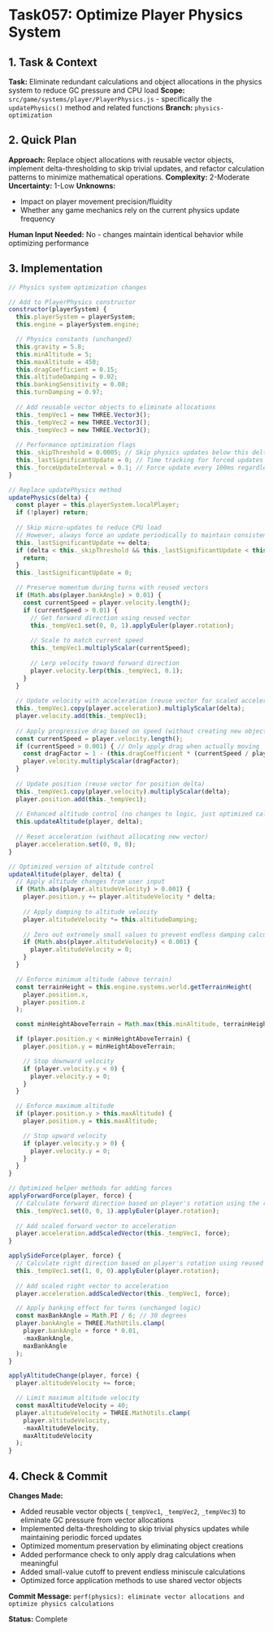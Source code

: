# Task057: Optimize Player Physics System

## 1. Task & Context
**Task:** Eliminate redundant calculations and object allocations in the physics system to reduce GC pressure and CPU load
**Scope:** `src/game/systems/player/PlayerPhysics.js` - specifically the `updatePhysics()` method and related functions
**Branch:** `physics-optimization`

## 2. Quick Plan
**Approach:** Replace object allocations with reusable vector objects, implement delta-thresholding to skip trivial updates, and refactor calculation patterns to minimize mathematical operations.
**Complexity:** 2-Moderate
**Uncertainty:** 1-Low
**Unknowns:** 
- Impact on player movement precision/fluidity
- Whether any game mechanics rely on the current physics update frequency

**Human Input Needed:** No - changes maintain identical behavior while optimizing performance

## 3. Implementation
```javascript
// Physics system optimization changes

// Add to PlayerPhysics constructor
constructor(playerSystem) {
  this.playerSystem = playerSystem;
  this.engine = playerSystem.engine;

  // Physics constants (unchanged)
  this.gravity = 5.8;
  this.minAltitude = 5;
  this.maxAltitude = 450;
  this.dragCoefficient = 0.15;
  this.altitudeDamping = 0.92;
  this.bankingSensitivity = 0.08;
  this.turnDamping = 0.97;
  
  // Add reusable vector objects to eliminate allocations
  this._tempVec1 = new THREE.Vector3();
  this._tempVec2 = new THREE.Vector3();
  this._tempVec3 = new THREE.Vector3();
  
  // Performance optimization flags
  this._skipThreshold = 0.0005; // Skip physics updates below this delta
  this._lastSignificantUpdate = 0; // Time tracking for forced updates
  this._forceUpdateInterval = 0.1; // Force update every 100ms regardless of delta
}

// Replace updatePhysics method
updatePhysics(delta) {
  const player = this.playerSystem.localPlayer;
  if (!player) return;
  
  // Skip micro-updates to reduce CPU load
  // However, always force an update periodically to maintain consistency
  this._lastSignificantUpdate += delta;
  if (delta < this._skipThreshold && this._lastSignificantUpdate < this._forceUpdateInterval) {
    return;
  }
  this._lastSignificantUpdate = 0;

  // Preserve momentum during turns with reused vectors
  if (Math.abs(player.bankAngle) > 0.01) {
    const currentSpeed = player.velocity.length();
    if (currentSpeed > 0.01) {
      // Get forward direction using reused vector
      this._tempVec1.set(0, 0, 1).applyEuler(player.rotation);
      
      // Scale to match current speed
      this._tempVec1.multiplyScalar(currentSpeed);
      
      // Lerp velocity toward forward direction 
      player.velocity.lerp(this._tempVec1, 0.1);
    }
  }
  
  // Update velocity with acceleration (reuse vector for scaled acceleration)
  this._tempVec1.copy(player.acceleration).multiplyScalar(delta);
  player.velocity.add(this._tempVec1);
  
  // Apply progressive drag based on speed (without creating new objects)
  const currentSpeed = player.velocity.length();
  if (currentSpeed > 0.001) { // Only apply drag when actually moving
    const dragFactor = 1 - (this.dragCoefficient * (currentSpeed / player.maxSpeed)) * delta;
    player.velocity.multiplyScalar(dragFactor);
  }
  
  // Update position (reuse vector for position delta)
  this._tempVec1.copy(player.velocity).multiplyScalar(delta);
  player.position.add(this._tempVec1);
  
  // Enhanced altitude control (no changes to logic, just optimized calculation)
  this.updateAltitude(player, delta);
  
  // Reset acceleration (without allocating new vector)
  player.acceleration.set(0, 0, 0);
}

// Optimized version of altitude control
updateAltitude(player, delta) {
  // Apply altitude changes from user input
  if (Math.abs(player.altitudeVelocity) > 0.001) {
    player.position.y += player.altitudeVelocity * delta;
    
    // Apply damping to altitude velocity
    player.altitudeVelocity *= this.altitudeDamping;
    
    // Zero out extremely small values to prevent endless damping calculations
    if (Math.abs(player.altitudeVelocity) < 0.001) {
      player.altitudeVelocity = 0;
    }
  }

  // Enforce minimum altitude (above terrain)
  const terrainHeight = this.engine.systems.world.getTerrainHeight(
    player.position.x,
    player.position.z
  );

  const minHeightAboveTerrain = Math.max(this.minAltitude, terrainHeight + 5);

  if (player.position.y < minHeightAboveTerrain) {
    player.position.y = minHeightAboveTerrain;

    // Stop downward velocity
    if (player.velocity.y < 0) {
      player.velocity.y = 0;
    }
  }

  // Enforce maximum altitude
  if (player.position.y > this.maxAltitude) {
    player.position.y = this.maxAltitude;

    // Stop upward velocity
    if (player.velocity.y > 0) {
      player.velocity.y = 0;
    }
  }
}

// Optimized helper methods for adding forces
applyForwardForce(player, force) {
  // Calculate forward direction based on player's rotation using the reused vector
  this._tempVec1.set(0, 0, 1).applyEuler(player.rotation);
  
  // Add scaled forward vector to acceleration
  player.acceleration.addScaledVector(this._tempVec1, force);
}

applySideForce(player, force) {
  // Calculate right direction based on player's rotation using reused vector
  this._tempVec1.set(1, 0, 0).applyEuler(player.rotation);
  
  // Add scaled right vector to acceleration
  player.acceleration.addScaledVector(this._tempVec1, force);

  // Apply banking effect for turns (unchanged logic)
  const maxBankAngle = Math.PI / 6; // 30 degrees
  player.bankAngle = THREE.MathUtils.clamp(
    player.bankAngle + force * 0.01,
    -maxBankAngle,
    maxBankAngle
  );
}

applyAltitudeChange(player, force) {
  player.altitudeVelocity += force;

  // Limit maximum altitude velocity
  const maxAltitudeVelocity = 40;
  player.altitudeVelocity = THREE.MathUtils.clamp(
    player.altitudeVelocity,
    -maxAltitudeVelocity,
    maxAltitudeVelocity
  );
}
```

## 4. Check & Commit
**Changes Made:**
- Added reusable vector objects (`_tempVec1`, `_tempVec2`, `_tempVec3`) to eliminate GC pressure from vector allocations
- Implemented delta-thresholding to skip trivial physics updates while maintaining periodic forced updates
- Optimized momentum preservation by eliminating object creations
- Added performance check to only apply drag calculations when meaningful
- Added small-value cutoff to prevent endless miniscule calculations
- Optimized force application methods to use shared vector objects

**Commit Message:** `perf(physics): eliminate vector allocations and optimize physics calculations`

**Status:** Complete